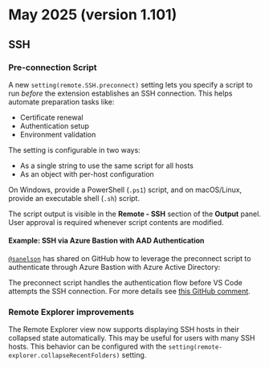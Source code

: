 # May 2025 (version 1.101)

## SSH

### Pre-connection Script

A new `setting(remote.SSH.preconnect)` setting lets you specify a script to run _before_ the extension establishes an SSH connection. This helps automate preparation tasks like:

* Certificate renewal
* Authentication setup
* Environment validation

The setting is configurable in two ways:

* As a single string to use the same script for all hosts
* As an object with per-host configuration

On Windows, provide a PowerShell (`.ps1`) script, and on macOS/Linux, provide an executable shell (`.sh`) script.

The script output is visible in the **Remote - SSH** section of the **Output** panel.  User approval is required whenever script contents are modified.

#### Example: SSH via Azure Bastion with AAD Authentication

[`@sanelson`](https://github.com/microsoft/vscode-remote-release/issues/7179#issuecomment-2849603475) has shared on GitHub how to leverage the preconnect script to authenticate through Azure Bastion with Azure Active Directory:

The preconnect script handles the authentication flow before VS Code attempts the SSH connection. For more details see [this GitHub comment](https://github.com/microsoft/vscode-remote-release/issues/7179#issuecomment-2941689488).

### Remote Explorer improvements

The Remote Explorer view now supports displaying SSH hosts in their collapsed state automatically. This may be useful for users with many SSH hosts. This behavior can be configured with the `setting(remote-explorer.collapseRecentFolders)` setting.
